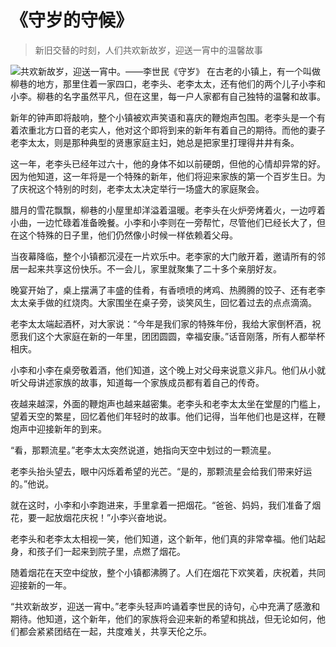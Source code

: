 # 《守岁的守候》
> 新旧交替的时刻，人们共欢新故岁，迎送一宵中的温馨故事


![共欢新故岁，迎送一宵中。——李世民《守岁》](/images/898ddcbd3fbb47208c28fb12e32ec88f.jpg)
在古老的小镇上，有一个叫做柳巷的地方，那里住着一家四口，老李头、老李太太，还有他们的两个儿子小李和小李。柳巷的名字虽然平凡，但在这里，每一户人家都有自己独特的温馨和故事。

新年的钟声即将敲响，整个小镇被欢声笑语和喜庆的鞭炮声包围。老李头是一个有着浓重北方口音的老实人，他对这个即将到来的新年有着自己的期待。而他的妻子老李太太，则是那种典型的贤惠家庭主妇，她总是把家里打理得井井有条。

这一年，老李头已经年过六十，他的身体不如以前硬朗，但他的心情却异常的好。因为他知道，这一年将是一个特殊的新年，他们将迎来家族的第一个百岁生日。为了庆祝这个特别的时刻，老李太太决定举行一场盛大的家庭聚会。

腊月的雪花飘飘，柳巷的小屋里却洋溢着温暖。老李头在火炉旁烤着火，一边哼着小曲，一边忙碌着准备晚餐。小李和小李则在一旁帮忙，尽管他们已经长大了，但在这个特殊的日子里，他们仍然像小时候一样依赖着父母。

当夜幕降临，整个小镇都沉浸在一片欢乐中。老李家的大门敞开着，邀请所有的邻居一起来共享这份快乐。不一会儿，家里就聚集了二十多个亲朋好友。

晚宴开始了，桌上摆满了丰盛的佳肴，有香喷喷的烤鸡、热腾腾的饺子、还有老李太太亲手做的红烧肉。大家围坐在桌子旁，谈笑风生，回忆着过去的点点滴滴。

老李太太端起酒杯，对大家说：“今年是我们家的特殊年份，我给大家倒杯酒，祝愿我们这个大家庭在新的一年里，团团圆圆，幸福安康。”话音刚落，所有人都举杯相庆。

小李和小李在桌旁敬着酒，他们知道，这个晚上对父母来说意义非凡。他们从小就听父母讲述家族的故事，知道每一个家族成员都有着自己的传奇。

夜越来越深，外面的鞭炮声也越来越密集。老李头和老李太太坐在堂屋的门槛上，望着天空的繁星，回忆着他们年轻时的故事。他们记得，当年他们也是这样，在鞭炮声中迎接新年的到来。

“看，那颗流星。”老李太太突然说道，她指向天空中划过的一颗流星。

老李头抬头望去，眼中闪烁着希望的光芒。“是的，那颗流星会给我们带来好运的。”他说。

就在这时，小李和小李跑进来，手里拿着一把烟花。“爸爸、妈妈，我们准备了烟花，要一起放烟花庆祝！”小李兴奋地说。

老李头和老李太太相视一笑，他们知道，这个新年，他们真的非常幸福。他们站起身，和孩子们一起来到院子里，点燃了烟花。

随着烟花在天空中绽放，整个小镇都沸腾了。人们在烟花下欢笑着，庆祝着，共同迎接新的一年。

“共欢新故岁，迎送一宵中。”老李头轻声吟诵着李世民的诗句，心中充满了感激和期待。他知道，这个新年，他们的家族将会迎来新的希望和挑战，但无论如何，他们都会紧紧团结在一起，共度难关，共享天伦之乐。